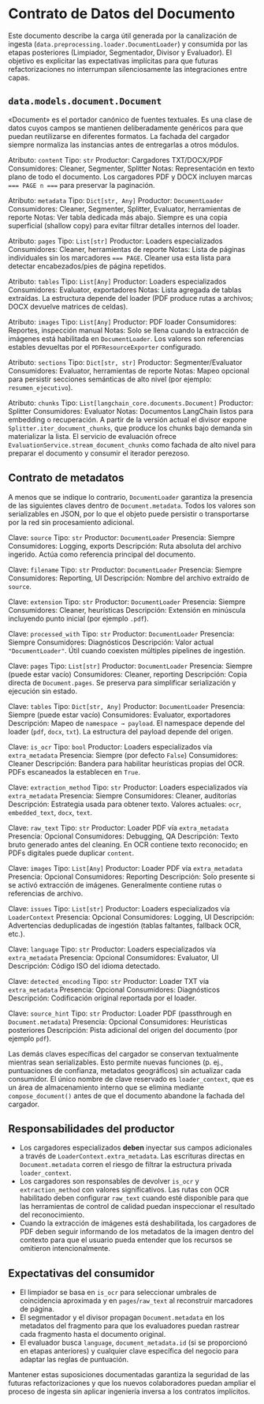 # Contrato de Datos del Documento

Este documento describe la carga útil generada por la canalización de ingesta (`data.preprocessing.loader.DocumentLoader`) y consumida por las etapas posteriores (Limpiador, Segmentador, Divisor y Evaluador). El objetivo es explicitar las expectativas implícitas para que futuras refactorizaciones no interrumpan silenciosamente las integraciones entre capas.

## `data.models.document.Document`
«Document» es el portador canónico de fuentes textuales. Es una clase de datos cuyos campos se mantienen deliberadamente genéricos para que puedan reutilizarse en diferentes formatos. La fachada del cargador siempre normaliza las instancias antes de entregarlas a otros módulos.

Atributo: `content`
Tipo: `str`
Productor: Cargadores TXT/DOCX/PDF
Consumidores: Cleaner, Segmenter, Splitter
Notas: Representación en texto plano de todo el documento. Los cargadores PDF y DOCX incluyen marcas `=== PAGE n ===` para preservar la paginación.

Atributo: `metadata`
Tipo: `Dict[str, Any]`
Productor: `DocumentLoader`
Consumidores: Cleaner, Segmenter, Splitter, Evaluator, herramientas de reporte
Notas: Ver tabla dedicada más abajo. Siempre es una copia superficial (shallow copy) para evitar filtrar detalles internos del loader.

Atributo: `pages`
Tipo: `List[str]`
Productor: Loaders especializados
Consumidores: Cleaner, herramientas de reporte
Notas: Lista de páginas individuales sin los marcadores `=== PAGE`. Cleaner usa esta lista para detectar encabezados/pies de página repetidos.

Atributo: `tables`
Tipo: `List[Any]`
Productor: Loaders especializados
Consumidores: Evaluator, exportadores
Notas: Lista agregada de tablas extraídas. La estructura depende del loader (PDF produce rutas a archivos; DOCX devuelve matrices de celdas).

Atributo: `images`
Tipo: `List[Any]`
Productor: PDF loader
Consumidores: Reportes, inspección manual
Notas: Solo se llena cuando la extracción de imágenes está habilitada en `DocumentLoader`. Los valores son referencias estables devueltas por el `PDFResourceExporter` configurado.

Atributo: `sections`
Tipo: `Dict[str, str]`
Productor: Segmenter/Evaluator
Consumidores: Evaluator, herramientas de reporte
Notas: Mapeo opcional para persistir secciones semánticas de alto nivel (por ejemplo: `resumen_ejecutivo`).

Atributo: `chunks`
Tipo: `List[langchain_core.documents.Document]`
Productor: Splitter
Consumidores: Evaluator
Notas: Documentos LangChain listos para embedding o recuperación. A partir de
      la versión actual el divisor expone `Splitter.iter_document_chunks`, que
      produce los chunks bajo demanda sin materializar la lista. El servicio de
      evaluación ofrece `EvaluationService.stream_document_chunks` como fachada
      de alto nivel para preparar el documento y consumir el iterador perezoso.

## Contrato de metadatos
A menos que se indique lo contrario, `DocumentLoader` garantiza la presencia de las siguientes claves dentro de `Document.metadata`. Todos los valores son serializables en JSON, por lo que el objeto puede persistir o transportarse por la red sin procesamiento adicional.

Clave: `source`
Tipo: `str`
Productor: `DocumentLoader`
Presencia: Siempre
Consumidores: Logging, exports
Descripción: Ruta absoluta del archivo ingerido. Actúa como referencia principal del documento.

Clave: `filename`
Tipo: `str`
Productor: `DocumentLoader`
Presencia: Siempre
Consumidores: Reporting, UI
Descripción: Nombre del archivo extraído de `source`.

Clave: `extension`
Tipo: `str`
Productor: `DocumentLoader`
Presencia: Siempre
Consumidores: Cleaner, heurísticas
Descripción: Extensión en minúscula incluyendo punto inicial (por ejemplo `.pdf`).

Clave: `processed_with`
Tipo: `str`
Productor: `DocumentLoader`
Presencia: Siempre
Consumidores: Diagnósticos
Descripción: Valor actual `"DocumentLoader"`. Útil cuando coexisten múltiples pipelines de ingestión.

Clave: `pages`
Tipo: `List[str]`
Productor: `DocumentLoader`
Presencia: Siempre (puede estar vacío)
Consumidores: Cleaner, reporting
Descripción: Copia directa de `Document.pages`. Se preserva para simplificar serialización y ejecución sin estado.

Clave: `tables`
Tipo: `Dict[str, Any]`
Productor: `DocumentLoader`
Presencia: Siempre (puede estar vacío)
Consumidores: Evaluator, exportadores
Descripción: Mapeo de `namespace → payload`. El namespace depende del loader (`pdf`, `docx`, `txt`). La estructura del payload depende del origen.

Clave: `is_ocr`
Tipo: `bool`
Productor: Loaders especializados vía `extra_metadata`
Presencia: Siempre (por defecto `False`)
Consumidores: Cleaner
Descripción: Bandera para habilitar heurísticas propias del OCR. PDFs escaneados la establecen en `True`.

Clave: `extraction_method`
Tipo: `str`
Productor: Loaders especializados vía `extra_metadata`
Presencia: Siempre
Consumidores: Cleaner, auditorías
Descripción: Estrategia usada para obtener texto. Valores actuales: `ocr`, `embedded_text`, `docx`, `text`.

Clave: `raw_text`
Tipo: `str`
Productor: Loader PDF vía `extra_metadata`
Presencia: Opcional
Consumidores: Debugging, QA
Descripción: Texto bruto generado antes del cleaning. En OCR contiene texto reconocido; en PDFs digitales puede duplicar `content`.

Clave: `images`
Tipo: `List[Any]`
Productor: Loader PDF vía `extra_metadata`
Presencia: Opcional
Consumidores: Reporting
Descripción: Solo presente si se activó extracción de imágenes. Generalmente contiene rutas o referencias de archivo.

Clave: `issues`
Tipo: `List[str]`
Productor: Loaders especializados vía `LoaderContext`
Presencia: Opcional
Consumidores: Logging, UI
Descripción: Advertencias deduplicadas de ingestión (tablas faltantes, fallback OCR, etc.).

Clave: `language`
Tipo: `str`
Productor: Loaders especializados vía `extra_metadata`
Presencia: Opcional
Consumidores: Evaluator, UI
Descripción: Código ISO del idioma detectado.

Clave: `detected_encoding`
Tipo: `str`
Productor: Loader TXT vía `extra_metadata`
Presencia: Opcional
Consumidores: Diagnósticos
Descripción: Codificación original reportada por el loader.

Clave: `source_hint`
Tipo: `str`
Productor: Loader PDF (passthrough en `Document.metadata`)
Presencia: Opcional
Consumidores: Heurísticas posteriores
Descripción: Pista adicional del origen del documento (por ejemplo `pdf`).

Las demás claves específicas del cargador se conservan textualmente mientras sean serializables. Esto permite nuevas funciones (p. ej., puntuaciones de confianza, metadatos geográficos) sin actualizar cada consumidor. El único nombre de clave reservado es `loader_context`, que es un área de almacenamiento interno que se elimina mediante `compose_document()` antes de que el documento abandone la fachada del cargador.

## Responsabilidades del productor

* Los cargadores especializados **deben** inyectar sus campos adicionales a través de `LoaderContext.extra_metadata`. Las escrituras directas en `Document.metadata` corren el riesgo de filtrar la estructura privada `loader_context`.
* Los cargadores son responsables de devolver `is_ocr` y `extraction_method` con valores significativos. Las rutas con OCR habilitado deben configurar `raw_text` cuando esté disponible para que las herramientas de control de calidad puedan inspeccionar el resultado del reconocimiento.
* Cuando la extracción de imágenes está deshabilitada, los cargadores de PDF deben seguir informando de los metadatos de la imagen dentro del contexto para que el usuario pueda entender que los recursos se omitieron intencionalmente.

## Expectativas del consumidor

* El limpiador se basa en `is_ocr` para seleccionar umbrales de coincidencia aproximada y en `pages`/`raw_text` al reconstruir marcadores de página.
* El segmentador y el divisor propagan `Document.metadata` en los metadatos del fragmento para que los evaluadores puedan rastrear cada fragmento hasta el documento original.
* El evaluador busca `language`, `document_metadata.id` (si se proporcionó en etapas anteriores) y cualquier clave específica del negocio para adaptar las reglas de puntuación.

Mantener estas suposiciones documentadas garantiza la seguridad de las futuras refactorizaciones y que los nuevos colaboradores puedan ampliar el proceso de ingesta sin aplicar ingeniería inversa a los contratos implícitos.